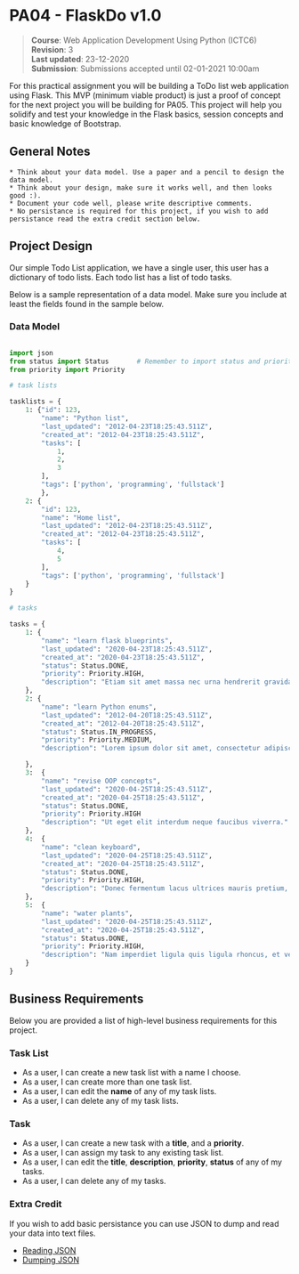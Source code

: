 # PA04 - FlaskDo v1.0

> **Course**: Web Application Development Using Python (ICTC6)  
> **Revision**: 3  
> **Last updated**: 23-12-2020  
> **Submission**: Submissions accepted until 02-01-2021 10:00am  

For this practical assignment you will be building a ToDo list web application using Flask. This MVP (minimum viable product) is just a proof of concept for the next project you will be building for PA05. This project will help you solidify and test your knowledge in the Flask basics, session concepts and basic knowledge of Bootstrap. 

## General Notes

    * Think about your data model. Use a paper and a pencil to design the data model.
    * Think about your design, make sure it works well, and then looks good :).
    * Document your code well, please write descriptive comments.
    * No persistance is required for this project, if you wish to add persistance read the extra credit section below.

## Project Design

Our simple Todo List application, we have a single user, this user has a dictionary of todo lists. Each todo list has a list of todo tasks.

Below is a sample representation of a data model. Make sure you include at least the fields found in the sample below.

### Data Model

```python

import json
from status import Status       # Remember to import status and priority from the provided files
from priority import Priority

# task lists

tasklists = {
    1: {"id": 123,
        "name": "Python list",
        "last_updated": "2012-04-23T18:25:43.511Z",
        "created_at": "2012-04-23T18:25:43.511Z",
        "tasks": [
            1,
            2,
            3
        ],
        "tags": ['python', 'programming', 'fullstack']
        },
    2: {
        "id": 123,
        "name": "Home list",
        "last_updated": "2012-04-23T18:25:43.511Z",
        "created_at": "2012-04-23T18:25:43.511Z",
        "tasks": [
            4,
            5
        ],
        "tags": ['python', 'programming', 'fullstack']
    }
}

# tasks

tasks = {
    1: {
        "name": "learn flask blueprints",
        "last_updated": "2020-04-23T18:25:43.511Z",
        "created_at": "2020-04-23T18:25:43.511Z",
        "status": Status.DONE,
        "priority": Priority.HIGH,
        "description": "Etiam sit amet massa nec urna hendrerit gravida et sed ipsum."
    },
    2: {
        "name": "learn Python enums",
        "last_updated": "2012-04-20T18:25:43.511Z",
        "created_at": "2012-04-20T18:25:43.511Z",
        "status": Status.IN_PROGRESS,
        "priority": Priority.MEDIUM,
        "description": "Lorem ipsum dolor sit amet, consectetur adipiscing elit."

    },
    3:  {
        "name": "revise OOP concepts",
        "last_updated": "2020-04-25T18:25:43.511Z",
        "created_at": "2020-04-25T18:25:43.511Z",
        "status": Status.DONE,
        "priority": Priority.HIGH
        "description": "Ut eget elit interdum neque faucibus viverra."
    },
    4:  {
        "name": "clean keyboard",
        "last_updated": "2020-04-25T18:25:43.511Z",
        "created_at": "2020-04-25T18:25:43.511Z",
        "status": Status.DONE,
        "priority": Priority.HIGH,
        "description": "Donec fermentum lacus ultrices mauris pretium, sit amet placerat felis dictum."
    },
    5:  {
        "name": "water plants",
        "last_updated": "2020-04-25T18:25:43.511Z",
        "created_at": "2020-04-25T18:25:43.511Z",
        "status": Status.DONE,
        "priority": Priority.HIGH,
        "description": "Nam imperdiet ligula quis ligula rhoncus, et vehicula sem consectetur."
    }
}
```

## Business Requirements

Below you are provided a list of high-level business requirements for this project.

### Task List
* As a user, I can create a new task list with a name I choose.
* As a user, I can create more than one task list.
* As a user, I can edit the **name** of any of my task lists.
* As a user, I can delete any of my task lists.

### Task
* As a user, I can create a new task with a **title**, and a **priority**.
* As a user, I can assign my task to any existing task list.
* As a user, I can edit the **title**, **description**, **priority**, **status** of any of my tasks.
* As a user, I can delete any of my tasks.

### Extra Credit

If you wish to add basic persistance you can use JSON to dump and read your data into text files.

* [Reading JSON](https://www.geeksforgeeks.org/read-json-file-using-python/)
* [Dumping JSON](https://www.geeksforgeeks.org/json-dumps-in-python/)